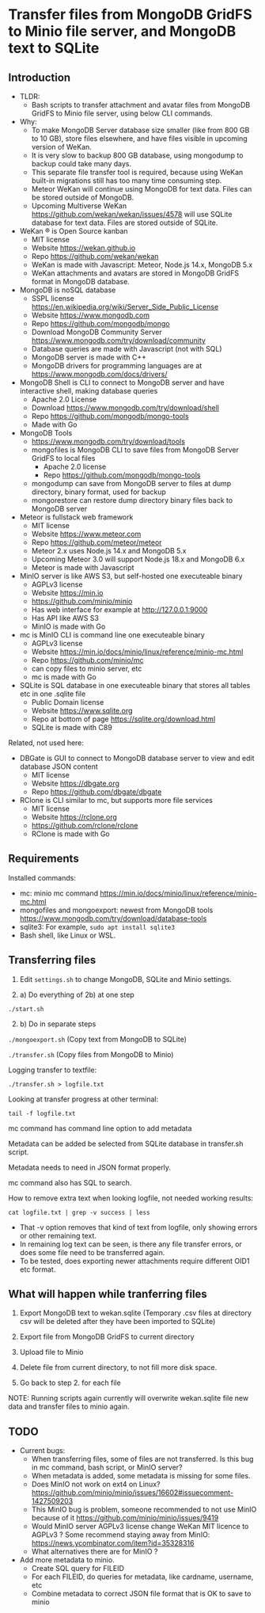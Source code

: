 # Transfer files from MongoDB GridFS to Minio file server, and MongoDB text to SQLite

## Introduction

- TLDR:
  - Bash scripts to transfer attachment and avatar files from MongoDB GridFS to Minio file server, using below CLI commands.
- Why:
  - To make MongoDB Server database size smaller (like from 800 GB to 10 GB), store files elsewhere, and have files visible in upcoming version of WeKan.
  - It is very slow to backup 800 GB database, using mongodump to backup could take many days.
  - This separate file transfer tool is required, because using WeKan built-in migrations still has too many time consuming step.
  - Meteor WeKan will continue using MongoDB for text data. Files can be stored outside of MongoDB.
  - Upcoming Multiverse WeKan https://github.com/wekan/wekan/issues/4578 will use SQLite database for text data. Files are stored outside of SQLite.
- WeKan ® is Open Source kanban
  - MIT license
  - Website https://wekan.github.io
  - Repo https://github.com/wekan/wekan
  - WeKan is made with Javascript: Meteor, Node.js 14.x, MongoDB 5.x
  - WeKan attachments and avatars are stored in MongoDB GridFS format in MongoDB database.
- MongoDB is noSQL database
  - SSPL license https://en.wikipedia.org/wiki/Server_Side_Public_License
  - Website https://www.mongodb.com
  - Repo https://github.com/mongodb/mongo
  - Download MongoDB Community Server https://www.mongodb.com/try/download/community
  - Database queries are made with Javascript (not with SQL)
  - MongoDB server is made with C++
  - MongoDB drivers for programming languages are at https://www.mongodb.com/docs/drivers/
- MongoDB Shell is CLI to connect to MongoDB server and have interactive shell, making database queries
  - Apache 2.0 License
  - Download https://www.mongodb.com/try/download/shell
  - Repo https://github.com/mongodb/mongo-tools
  - Made with Go
- MongoDB Tools
  - https://www.mongodb.com/try/download/tools
  - mongofiles is MongoDB CLI to save files from MongoDB Server GridFS to local files
    - Apache 2.0 license
    - Repo https://github.com/mongodb/mongo-tools
  - mongodump can save from MongoDB server to files at dump directory, binary format, used for backup
  - mongorestore can restore dump directory binary files back to MongoDB server
- Meteor is fullstack web framework
  - MIT license
  - Website https://www.meteor.com
  - Repo https://github.com/meteor/meteor
  - Meteor 2.x uses Node.js 14.x and MongoDB 5.x
  - Upcoming Meteor 3.0 will support Node.js 18.x and MongoDB 6.x
  - Meteor is made with Javascript
- MinIO server is like AWS S3, but self-hosted one executeable binary
  - AGPLv3 license
  - Website https://min.io
  - https://github.com/minio/minio
  - Has web interface for example at http://127.0.0.1:9000
  - Has API like AWS S3
  - MinIO is made with Go
- mc is MinIO CLI is command line one executeable binary
  - AGPLv3 license
  - Website https://min.io/docs/minio/linux/reference/minio-mc.html
  - Repo  https://github.com/minio/mc
  - can copy files to minio server, etc
  - mc is made with Go
- SQLite is SQL database in one executeable binary that stores all tables etc in one .sqlite file
  - Public Domain license
  - Website https://www.sqlite.org
  - Repo at bottom of page https://sqlite.org/download.html
  - SQLite is made with C89

Related, not used here:

- DBGate is GUI to connect to MongoDB database server to view and edit database JSON content
  - MIT license
  - Website https://dbgate.org
  - Repo https://github.com/dbgate/dbgate
- RClone is CLI similar to mc, but supports more file services
  - MIT license
  - Website https://rclone.org
  - https://github.com/rclone/rclone
  - RClone is made with Go

## Requirements

Installed commands:

- mc: minio mc command https://min.io/docs/minio/linux/reference/minio-mc.html
- mongofiles and mongoexport: newest from MongoDB tools https://www.mongodb.com/try/download/database-tools
- sqlite3: For example, `sudo apt install sqlite3`
- Bash shell, like Linux or WSL.

## Transferring files

1. Edit `settings.sh` to change MongoDB, SQLite and Minio settings.

2. a) Do everything of 2b) at one step

 `./start.sh`

2. b) Do in separate steps

`./mongoexport.sh` (Copy text from MongoDB to SQLite)

`./transfer.sh` (Copy files from MongoDB to Minio)

Logging transfer to textfile:

`./transfer.sh > logfile.txt`

Looking at transfer progress at other terminal:

`tail -f logfile.txt`

mc command has command line option to add metadata

Metadata can be added be selected from SQLite database in transfer.sh script.

Metadata needs to need in JSON format properly.

mc command also has SQL to search.

How to remove extra text when looking logfile, not needed working results:
```
cat logfile.txt | grep -v success | less
```
- That -v option removes that kind of text from logfile, only showing errors or other remaining text.
- In remaining log text can be seen, is there any file transfer errors, or does some file need to be transferred again.
- To be tested, does exporting newer attachments require different OID1 etc format.

## What will happen while tranferring files

1. Export MongoDB text to wekan.sqlite (Temporary .csv files at directory csv will be deleted after they have been imported to SQLite)

2. Export file from MongoDB GridFS to current directory

3. Upload file to Minio

4. Delete file from current directory, to not fill more disk space.

5. Go back to step 2. for each file

NOTE: Running scripts again currently will overwrite wekan.sqlite file new data and transfer files to minio again.


## TODO

- Current bugs:
  - When transferring files, some of files are not transferred. Is this bug in mc command, bash script, or MinIO server?
  - When metadata is added, some metadata is missing for some files.
  - Does MinIO not work on ext4 on Linux? https://github.com/minio/minio/issues/16602#issuecomment-1427509203
  - This MinIO bug is problem, someone recommended to not use MinIO because of it https://github.com/minio/minio/issues/9419
  - Would MinIO server AGPLv3 license change WeKan MIT licence to AGPLv3 ? Some recommend staying away from MinIO: https://news.ycombinator.com/item?id=35328316
  - What alternatives there are for MinIO ?
- Add more metadata to minio.
  - Create SQL query for FILEID
  - For each FILEID, do queries for metadata, like cardname, username, etc
  - Combine metadata to correct JSON file format that is OK to save to minio
